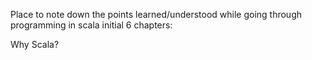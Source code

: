 
Place to note down the points learned/understood while going through programming in scala initial 6 chapters:

Why Scala?
